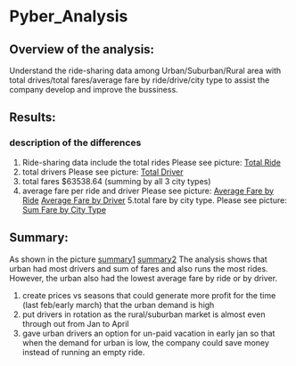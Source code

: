 # Pyber_Analysis
## Overview of the analysis:
Understand the ride-sharing data among Urban/Suburban/Rural area with total drives/total fares/average fare by ride/drive/city type to assist the company develop and improve the bussiness.
## Results:

### description of the differences 
1. Ride-sharing data include the total rides 
   Please see picture: [Total Ride](https://github.com/Fredericxu/Pyber_Analysis/blob/main/Analysis/Total%20Ride.png)
2. total drivers 
   Please see picture: [Total Driver](https://github.com/Fredericxu/Pyber_Analysis/blob/main/Analysis/Total%20Driver.png)
3. total fares 
   $63538.64 (summing by all 3 city types)
4. average fare per ride and driver
   Please see picture: 
   [Average Fare by Ride](https://github.com/Fredericxu/Pyber_Analysis/blob/main/Analysis/Ave%20Fare%20by%20Ride.png)
   [Average Fare by Driver](https://github.com/Fredericxu/Pyber_Analysis/blob/main/Analysis/Ave%20Fare%20by%20Driver.png)
5.total fare by city type. 
   Please see picture: [Sum Fare by City Type](https://github.com/Fredericxu/Pyber_Analysis/blob/main/Analysis/Sum%20Fare.png)
## Summary:
As shown in the picture [summary1](https://github.com/Fredericxu/Pyber_Analysis/blob/main/Analysis/Summary.png)
[summary2](https://github.com/Fredericxu/Pyber_Analysis/blob/main/Analysis/Pyber_fare_summary.png)
The analysis shows that urban had most drivers and sum of fares and also runs the most rides. 
However, the urban also had the lowest average fare by ride or by driver.

1. create prices vs seasons that could generate more profit for the time (last feb/early march) that the urban demand is high
2. put drivers in rotation as the rural/suburban market is almost even through out from Jan to April
3. gave urban drivers an option for un-paid vacation in early jan so that when the demand for urban is low, the company could save money instead of running an empty ride.
